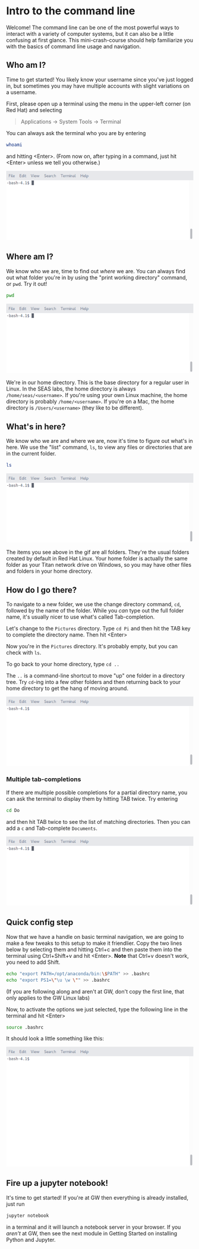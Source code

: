 # Intro to the command line

Welcome! The command line can be one of the most powerful ways to interact with
a variety of computer systems, but it can also be a little confusing at first
glance. This mini-crash-course should help familiarize you with the basics of
command line usage and navigation.


## Who am I?

Time to get started! You likely know your username since you've just logged in,
but sometimes you may have multiple accounts with slight variations on a
username.

First, please open up a terminal using the menu in the upper-left corner (on Red
Hat) and selecting

> Applications -> System Tools -> Terminal

You can always ask the terminal who you are by entering

```Bash
whoami
```

and hitting \<Enter\>. (From now on, after typing in a command, just hit
\<Enter\> unless we tell you otherwise.)

![whoami](./images/1.whoami.gif)

## Where am I?

We know who we are, time to find out *where* we are. You can always find out
what folder you're in by using the "print working directory" command, or `pwd`.
Try it out!

```Bash
pwd
```

![pwd](./images/2.pwd.gif)

We're in our home directory. This is the base directory for a regular user in
Linux. In the SEAS labs, the home directory is always `/home/seas/<username>`.
If you're using your own Linux machine, the home directory is probably
`/home/<username>`. If you're on a Mac, the home directory is
`/Users/<username>` (they like to be different).

## What's in here?

We know who we are and where we are, now it's time to figure out what's in here.
We use the "list" command, `ls`, to view any files or directories that are in
the current folder.

```Bash
ls
```

![ls](./images/3.ls.gif)

The items you see above in the gif are all folders. They're the usual folders
created by default in Red Hat Linux. Your home folder is actually the same
folder as your Titan network drive on Windows, so you may have other files and
folders in your home directory.

## How do I go there?

To navigate to a new folder, we use the change directory command, `cd`, followed
by the name of the folder. While you *can* type out the full folder name, it's
usually nicer to use what's called Tab-completion.

Let's change to the `Pictures` directory. Type `cd Pi` and then hit the TAB key
to complete the directory name. Then hit \<Enter\>

Now you're in the `Pictures` directory. It's probably empty, but you can check
with `ls`.

To go back to your home directory, type `cd ..`

The `..` is a command-line shortcut to move "up" one folder in a directory tree.
Try `cd`-ing into a few other folders and then returning back to your home
directory to get the hang of moving around.

![cd](./images/4.cd.gif)

### Multiple tab-completions

If there are multiple possible completions for a partial directory name, you can
ask the terminal to display them by hitting TAB twice. Try entering

```Bash
cd Do
```

and then hit TAB twice to see the list of matching directories. Then you can add
a `c` and Tab-complete `Documents`.

![cdtabtab](./images/5.cdtabtab.gif)

## Quick config step

Now that we have a handle on basic terminal navigation, we are going to make a
few tweaks to this setup to make it friendlier. Copy the two lines below by
selecting them and hitting Ctrl+c and then paste them into the terminal using
Ctrl+Shift+v and hit \<Enter\>. **Note** that Ctrl+v doesn't work, you need to
add Shift.

```Bash
echo "export PATH=/opt/anaconda/bin:\$PATH" >> .bashrc
echo "export PS1=\"\u \w \"" >> .bashrc
```

(If you are following along and aren't at GW, don't copy the first line, that
only applies to the GW Linux labs)

Now, to activate the options we just selected, type the following line in the
terminal and hit \<Enter\>

```Bash
source .bashrc
```

It should look a little something like this:

![image](./images/6.bashrc.gif)

## Fire up a jupyter notebook!

It's time to get started! If you're at GW then everything is already installed,
just run

```Bash
jupyter notebook
```

in a terminal and it will launch a notebook server in your browser. If you
*aren't* at GW, then see the next module in Getting Started on installing Python
and Jupyter.
